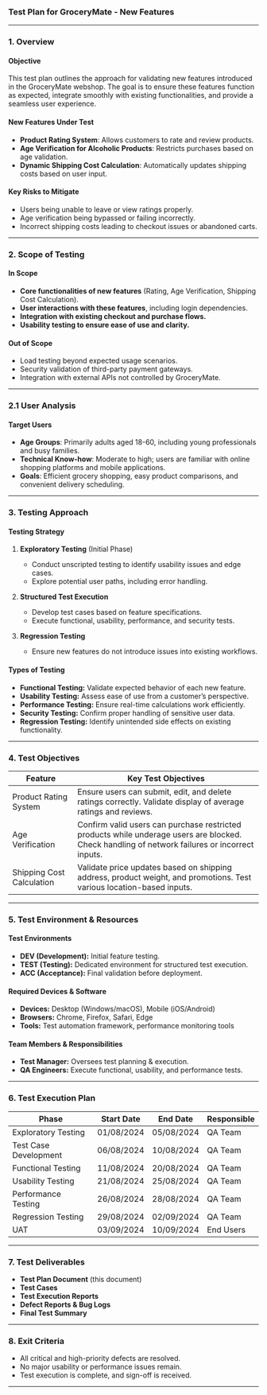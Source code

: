 ### **Test Plan for GroceryMate - New Features**

---

### **1. Overview**

#### **Objective**
This test plan outlines the approach for validating new features introduced in the GroceryMate webshop. The goal is to ensure these features function as expected, integrate smoothly with existing functionalities, and provide a seamless user experience.

#### **New Features Under Test**
- **Product Rating System**: Allows customers to rate and review products.
- **Age Verification for Alcoholic Products**: Restricts purchases based on age validation.
- **Dynamic Shipping Cost Calculation**: Automatically updates shipping costs based on user input.

#### **Key Risks to Mitigate**
- Users being unable to leave or view ratings properly.
- Age verification being bypassed or failing incorrectly.
- Incorrect shipping costs leading to checkout issues or abandoned carts.

---

### **2. Scope of Testing**

#### **In Scope**
- **Core functionalities of new features** (Rating, Age Verification, Shipping Cost Calculation).
- **User interactions with these features**, including login dependencies.
- **Integration with existing checkout and purchase flows.**
- **Usability testing to ensure ease of use and clarity.**

#### **Out of Scope**
- Load testing beyond expected usage scenarios.
- Security validation of third-party payment gateways.
- Integration with external APIs not controlled by GroceryMate.

---

### **2.1 User Analysis**

#### **Target Users**
- **Age Groups**: Primarily adults aged 18-60, including young professionals and busy families.
- **Technical Know-how**: Moderate to high; users are familiar with online shopping platforms and mobile applications.
- **Goals**: Efficient grocery shopping, easy product comparisons, and convenient delivery scheduling.

---

### **3. Testing Approach**

#### **Testing Strategy**
1. **Exploratory Testing** (Initial Phase)
   - Conduct unscripted testing to identify usability issues and edge cases.
   - Explore potential user paths, including error handling.

2. **Structured Test Execution**
   - Develop test cases based on feature specifications.
   - Execute functional, usability, performance, and security tests.

3. **Regression Testing**
   - Ensure new features do not introduce issues into existing workflows.

#### **Types of Testing**
- **Functional Testing:** Validate expected behavior of each new feature.
- **Usability Testing:** Assess ease of use from a customer’s perspective.
- **Performance Testing:** Ensure real-time calculations work efficiently.
- **Security Testing:** Confirm proper handling of sensitive user data.
- **Regression Testing:** Identify unintended side effects on existing functionality.

---

### **4. Test Objectives**

| Feature                   | Key Test Objectives                                                                                                                            |
| ------------------------- | ---------------------------------------------------------------------------------------------------------------------------------------------- |
| Product Rating System     | Ensure users can submit, edit, and delete ratings correctly. Validate display of average ratings and reviews.                                  |
| Age Verification          | Confirm valid users can purchase restricted products while underage users are blocked. Check handling of network failures or incorrect inputs. |
| Shipping Cost Calculation | Validate price updates based on shipping address, product weight, and promotions. Test various location-based inputs.                          |

---

### **5. Test Environment & Resources**

#### **Test Environments**
- **DEV (Development):** Initial feature testing.
- **TEST (Testing):** Dedicated environment for structured test execution.
- **ACC (Acceptance):** Final validation before deployment.

#### **Required Devices & Software**
- **Devices:** Desktop (Windows/macOS), Mobile (iOS/Android)
- **Browsers:** Chrome, Firefox, Safari, Edge
- **Tools:** Test automation framework, performance monitoring tools

#### **Team Members & Responsibilities**
- **Test Manager:** Oversees test planning & execution.
- **QA Engineers:** Execute functional, usability, and performance tests.

---

### **6. Test Execution Plan**

| **Phase**             | **Start Date** | **End Date** | **Responsible** |
| --------------------- | -------------- | ------------ | --------------- |
| Exploratory Testing   | 01/08/2024     | 05/08/2024   | QA Team         |
| Test Case Development | 06/08/2024     | 10/08/2024   | QA Team         |
| Functional Testing    | 11/08/2024     | 20/08/2024   | QA Team         |
| Usability Testing     | 21/08/2024     | 25/08/2024   | QA Team         |
| Performance Testing   | 26/08/2024     | 28/08/2024   | QA Team         |
| Regression Testing    | 29/08/2024     | 02/09/2024   | QA Team         |
| UAT                   | 03/09/2024     | 10/09/2024   | End Users       |

---

### **7. Test Deliverables**
- **Test Plan Document** (this document)
- **Test Cases**
- **Test Execution Reports**
- **Defect Reports & Bug Logs**
- **Final Test Summary**

---

### **8. Exit Criteria**
- All critical and high-priority defects are resolved.
- No major usability or performance issues remain.
- Test execution is complete, and sign-off is received.

---

